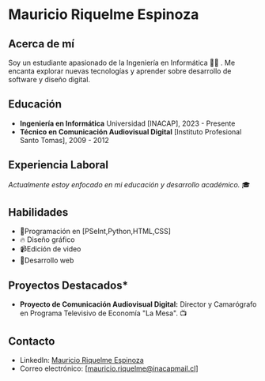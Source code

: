 # Mauricio Riquelme Espinoza

## Acerca de mí
Soy un estudiante apasionado de la Ingeniería en Informática 👨‍💻 . Me encanta explorar nuevas tecnologías y aprender sobre desarrollo de software y diseño digital.

## Educación
- **Ingeniería en Informática**
  Universidad [INACAP], 2023 - Presente
- **Técnico en Comunicación Audiovisual Digital**
  [Instituto Profesional Santo Tomas], 2009 - 2012

## Experiencia Laboral
*Actualmente estoy enfocado en mi educación y desarrollo académico.* 🎓

## Habilidades
- 👾Programación en [PSeInt,Python,HTML,CSS]
- 🔥 Diseño gráfico
- 📹Edición de video 
- 🚀Desarrollo web

## Proyectos Destacados* 
- **Proyecto de Comunicación Audiovisual Digital:** Director y Camarógrafo en Programa Televisivo de Economía "La Mesa". 📺

## Contacto
- LinkedIn: [Mauricio Riquelme Espinoza](https://www.linkedin.com/in/mauricio-riquelme-espinoza-a0771357/)
- Correo electrónico: [mauricio.riquelme@inacapmail.cl]

<!--
**Universok/Universok** is a ✨ _special_ ✨ repository because its `README.md` (this file) appears on your GitHub profile.

Here are some ideas to get you started:

- 🔭 I’m currently working on ...
- 🌱 I’m currently learning ...
- 👯 I’m looking to collaborate on ...
- 🤔 I’m looking for help with ...
- 💬 Ask me about ...
- 📫 How to reach me: ...
- 😄 Pronouns: ...
- ⚡ Fun fact: ...
-->
